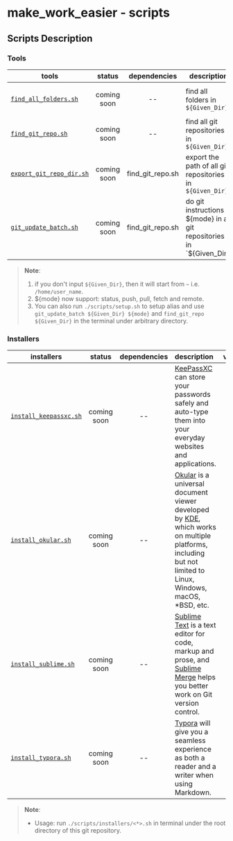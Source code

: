 # make_work_easier - scripts

## Scripts Description

### Tools

| tools | status | dependencies | description | usage |
| ----- | :----: | :----------: | ----------- | ----- |
| [`find_all_folders.sh`](tools/find_all_folders.sh) | coming soon | -- | find all folders in `${Given_Dir}` | run in terminal under the root directory of this git repository. `./scripts/tools/find_all_folders.sh ${Given_Dir}` |
| [`find_git_repo.sh`](tools/find_git_repo.sh)  | coming soon |  -- | find all git repositories in `${Given_Dir}` | run in terminal under the root directory of this git repository. `./scripts/tools/find_git_repo.sh ${Given_Dir}` |
| [`export_git_repo_dir.sh`](tools/export_git_repo_dir.sh) | coming soon | find_git_repo.sh | export the path of all git repositories in `${Given_Dir}` | run in terminal under the root directory of this git repository. `./scripts/tools/find_git_repo.sh ${Given_Dir}` |
| [`git_update_batch.sh`](tools/git_update_batch.sh) | coming soon | find_git_repo.sh | do git instructions ${mode} in all git repositories in `${Given_Dir}` | run in terminal under the root directory of this git repository. `./scripts/tools/find_git_repo.sh ${Given_Dir} ${mode}` |

> **Note**: 
>
> 1. if you don't input `${Given_Dir}`, then it will start from `~` i.e. `/home/user_name`.
> 2. ${mode} now support: status, push, pull, fetch and remote.
> 3. You can also run `./scripts/setup.sh` to setup alias and use `git_update_batch ${Given_Dir} ${mode}` and `find_git_repo ${Given_Dir}` in the terminal under arbitrary directory.



### Installers

| installers | status | dependencies | description | version |
| ---------- | :----: | :----------: | :---------- | :---: |
| [`install_keepassxc.sh`](installers/install_keepassxc.sh) | coming soon | -- | [KeePassXC](https://keepassxc.org/) can store your passwords safely and auto-type them into your everyday websites and applications. | latest |
| [`install_okular.sh`](installers/install_okular.sh) | coming soon | -- | [Okular](https://okular.kde.org/) is a universal document viewer developed by [KDE](https://www.kde.org/), which works on multiple platforms, including but not limited to Linux, Windows, macOS, *BSD, etc. | latest |
| [`install_sublime.sh`](installers/install_sublime.sh) | coming soon | -- | [Sublime Text](https://www.sublimetext.com/) is a text editor for code, markup and prose, and [Sublime Merge](https://www.sublimemerge.com/) helps you better work on Git version control. | latest |
| [`install_typora.sh`](installers/install_typora.sh) | coming soon | -- | [Typora](https://typora.io/) will give you a seamless experience as both a reader and a writer when using Markdown. | latest |

> **Note**:
>
> * Usage: run `./scripts/installers/<*>.sh` in terminal under the root directory of this git repository. 